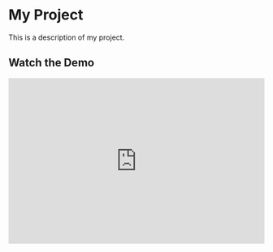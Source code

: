 # My Project

This is a description of my project.

## Watch the Demo

<div style="padding:64.95% 0 0 0;position:relative;">
  <iframe src="https://player.vimeo.com/video/967144229?badge=0&amp;autopause=0&amp;player_id=0&amp;app_id=58479" 
          frameborder="0" 
          allow="autoplay; fullscreen; picture-in-picture; clipboard-write" 
          style="position:absolute;top:0;left:0;width:100%;height:100%;" 
          title="1">
  </iframe>
</div>



